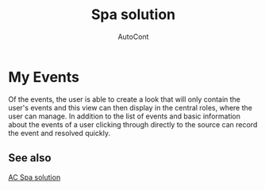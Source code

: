 ﻿---
    title: "Spa solution"
    author: AutoCont
    ms.date: 04/30/2018
    ms.topic: article
    ms.prod: dynamics-nav-2017
    ms.contentlocale: en
    ms.lasthandoff: 04/30/2018
---

# My Events

Of the events, the user is able to create a look that will only contain the user's events and this view can then display in the central roles, where the user can manage. In addition to the list of events and basic information about the events of a user clicking through directly to the source can record the event and resolved quickly.


## <a name="see-also"></a>See also
[AC Spa solution](ac-spa-solution.md)